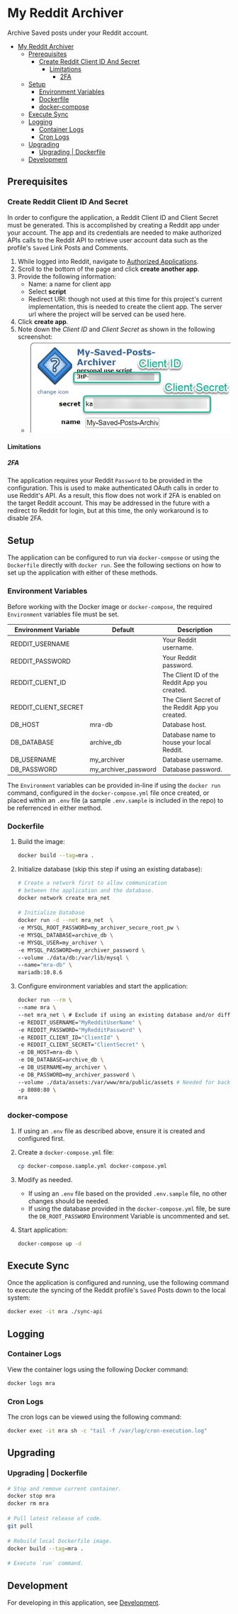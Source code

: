 # My Reddit Archiver

Archive Saved posts under your Reddit account.

- [My Reddit Archiver](#my-reddit-archiver)
  - [Prerequisites](#prerequisites)
    - [Create Reddit Client ID And Secret](#create-reddit-client-id-and-secret)
      - [Limitations](#limitations)
        - [2FA](#2fa)
  - [Setup](#setup)
    - [Environment Variables](#environment-variables)
    - [Dockerfile](#dockerfile)
    - [docker-compose](#docker-compose)
  - [Execute Sync](#execute-sync)
  - [Logging](#logging)
    - [Container Logs](#container-logs)
    - [Cron Logs](#cron-logs)
  - [Upgrading](#upgrading)
    - [Upgrading | Dockerfile](#upgrading--dockerfile)
  - [Development](#development)

## Prerequisites

### Create Reddit Client ID And Secret

In order to configure the application, a Reddit Client ID and Client Secret must be generated. This is accomplished by creating a Reddit app under your account. The app and its credentials are needed to make authorized APIs calls to the Reddit API to retrieve user account data such as the profile's `Saved` Link Posts and Comments.

1. While logged into Reddit, navigate to [Authorized Applications](https://www.reddit.com/prefs/apps).
2. Scroll to the bottom of the page and click **create another app**.
3. Provide the following information:
    - Name: a name for client app
    - Select **script**
    - Redirect URI: though not used at this time for this project's current implementation, this is needed to create the client app. The server url where the project will be served can be used here.
4. Click **create app**.
5. Note down the *Client ID* and *Client Secret* as shown in the following screenshot:
    - ![Client ID And Secret](docs/assets/client_app_id_secret.png "Client ID And Secret")

#### Limitations

##### 2FA

The application requires your Reddit `Password` to be provided in the configuration. This is used to make authenticated OAuth calls in order to use Reddit's API. As a result, this flow does not work if 2FA is enabled on the target Reddit account. This may be addressed in the future with a redirect to Reddit for login, but at this time, the only workaround is to disable 2FA.

## Setup

The application can be configured to run via `docker-compose` or using the `Dockerfile` directly with `docker run`. See the following sections on how to set up the application with either of these methods.

### Environment Variables

Before working with the Docker image or `docker-compose`, the required `Environment` variables file must be set.

| Environment Variable  | Default              | Description                                      |
| --------------------- | -------------------- | ------------------------------------------------ |
| REDDIT_USERNAME       |                      | Your Reddit username.                            |
| REDDIT_PASSWORD       |                      | Your Reddit password.                            |
| REDDIT_CLIENT_ID      |                      | The Client ID of the Reddit App you created.     |
| REDDIT_CLIENT_SECRET  |                      | The Client Secret of the Reddit App you created. |
| DB_HOST               | mra-db               | Database host.                                   |
| DB_DATABASE           | archive_db           | Database name to house your local Reddit.        |
| DB_USERNAME           | my_archiver          | Database username.                               |
| DB_PASSWORD           | my_archiver_password | Database password.                               |

The `Environment` variables can be provided in-line if using the `docker run` command, configured in the `docker-compose.yml` file once created, or placed within an `.env` file (a sample `.env.sample` is included in the repo) to be referrenced in either method.

### Dockerfile

1. Build the image:

    ```bash
    docker build --tag=mra .
    ```

2. Initialize database (skip this step if using an existing database):

    ```bash
    # Create a network first to allow communication
    # between the application and the database.
    docker network create mra_net

    # Initialize Database
    docker run -d --net mra_net  \
    -e MYSQL_ROOT_PASSWORD=my_archiver_secure_root_pw \
    -e MYSQL_DATABASE=archive_db \
    -e MYSQL_USER=my_archiver \
    -e MYSQL_PASSWORD=my_archiver_password \
    --volume ./data/db:/var/lib/mysql \
    --name="mra-db" \
    mariadb:10.8.6
    ```

3. Configure environment variables and start the application:

    ```bash
    docker run --rm \
    --name mra \
    --net mra_net \ # Exclude if using an existing database and/or different network.
    -e REDDIT_USERNAME="MyRedditUserName" \
    -e REDDIT_PASSWORD="MyRedditPassword" \
    -e REDDIT_CLIENT_ID="ClientId" \
    -e REDDIT_CLIENT_SECRET="ClientSecret" \
    -e DB_HOST=mra-db \
    -e DB_DATABASE=archive_db \
    -e DB_USERNAME=my_archiver \
    -e DB_PASSWORD=my_archiver_password \
    --volume ./data/assets:/var/www/mra/public/assets # Needed for backup/persistent storage of downloaded media assets from Reddit Posts.
    -p 8080:80 \
    mra
    ```

### docker-compose

1. If using an `.env` file as described above, ensure it is created and configured first.
2. Create a `docker-compose.yml` file:

    ```bash
    cp docker-compose.sample.yml docker-compose.yml
    ```

3. Modify as needed.
    - If using an `.env` file based on the provided `.env.sample` file, no other changes should be needed.
    - If using the database provided in the `docker-compose.yml` file, be sure the `DB_ROOT_PASSWORD` Environment Variable is uncommented and set.
4. Start application:

    ```bash
    docker-compose up -d
    ```

## Execute Sync

Once the application is configured and running, use the following command to execute the syncing of the Reddit profile's `Saved` Posts down to the local system:

```bash
docker exec -it mra ./sync-api
```

## Logging

### Container Logs

View the container logs using the following Docker command:

```bash
docker logs mra
```

### Cron Logs

The cron logs can be viewed using the following command:

```bash
docker exec -it mra sh -c "tail -f /var/log/cron-execution.log"
```

## Upgrading

### Upgrading | Dockerfile

```bash
# Stop and remove current container.
docker stop mra
docker rm mra

# Pull latest release of code.
git pull

# Rebuild local Dockerfile image.
docker build --tag=mra .

# Execute `run` command.
```

## Development

For developing in this application, see [Development](docs/development/README.md).
